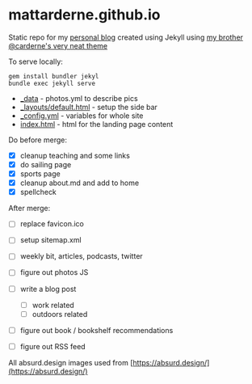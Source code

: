 # mattarderne.github.io

Static repo for my [personal blog](https://rdrn.dev/) created using Jekyll using [my brother @carderne's very neat theme](https://github.com/carderne/carderne.github.io)

To serve locally:
```
gem install bundler jekyl
bundle exec jekyll serve
```



* [_data](/_data) - photos.yml to describe pics
* [_layouts/default.html](/_layouts/default.html) -  setup the side bar
* [_config.yml](/_config.yml) -  variables for whole site
* [index.html](/index.html) -  html for the landing page content




Do
before merge:

- [x] cleanup teaching and some links
- [x] do sailing page
- [x] sports page
- [x] cleanup about.md and add to home
- [x] spellcheck

After merge:
- [ ] replace favicon.ico
- [ ] setup sitemap.xml
- [ ] weekly bit, articles, podcasts, twitter
- [ ] figure out photos JS
- [ ] write a blog post
    - [ ]  work related
    - [ ]  outdoors related
- [ ] figure out book / bookshelf recommendations
- [ ] figure out RSS feed


All absurd.design images used from [https://absurd.design/](https://absurd.design/)